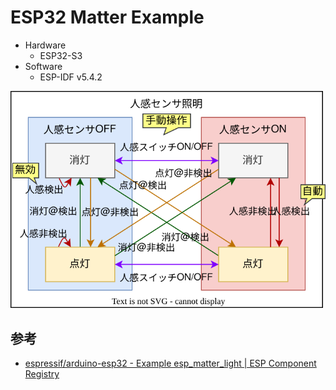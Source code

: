 # ESP32 Matter Example

- Hardware
  - ESP32-S3
- Software
  - ESP-IDF v5.4.2

![状態遷移図](diagram.drawio.svg)

## 参考

- [espressif/arduino-esp32 - Example esp_matter_light | ESP Component Registry](https://components.espressif.com/components/espressif/arduino-esp32/versions/3.0.5/examples/esp_matter_light?language=en)
